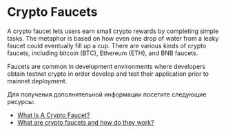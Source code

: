 # Crypto Faucets

A crypto faucet lets users earn small crypto rewards by completing simple tasks. The metaphor is based on how even one drop of water from a leaky faucet could eventually fill up a cup. There are various kinds of crypto faucets, including bitcoin (BTC), Ethereum (ETH), and BNB faucets.

Faucets are common in development environments where developers obtain testnet crypto in order develop and test their application prior to mainnet deployment.

Для получения дополнительной информации посетите следующие ресурсы:

- [What Is A Crypto Faucet?](https://academy.binance.com/en/articles/what-is-a-crypto-faucet)
- [What are crypto faucets and how do they work?](https://cointelegraph.com/news/what-are-crypto-faucets-and-how-do-they-work)
